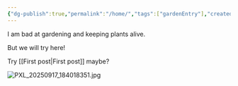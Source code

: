 ```yaml
---
{"dg-publish":true,"permalink":"/home/","tags":["gardenEntry"],"created":"2025-09-17T22:04:26.601-04:00","updated":"2025-09-17T22:08:58.573-04:00"}
---
```


I am bad at gardening and keeping plants alive.

But we will try here!

Try [[First post\|First post]] maybe?

![PXL_20250917_184018351.jpg](/img/user/PXL_20250917_184018351.jpg)